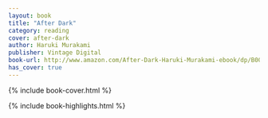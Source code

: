 ```yaml
---
layout: book
title: "After Dark"
category: reading
cover: after-dark
author: Haruki Murakami
publisher: Vintage Digital
book-url: http://www.amazon.com/After-Dark-Haruki-Murakami-ebook/dp/B005TKC040
has_cover: true
---
```

{% include book-cover.html %}

{% include book-highlights.html %}
